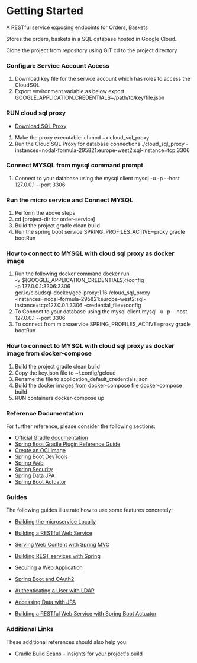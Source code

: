 # Getting Started

A RESTful service exposing endpoints for Orders, Baskets

Stores the orders, baskets in a SQL database hosted in Google Cloud.

Clone the project from repository using GIT
cd to the project directory

### Configure Service Account Access
1. Download key file for the service account which has roles to access the CloudSQL
2. Export environment variable as below
        export GOOGLE_APPLICATION_CREDENTIALS=/path/to/key/file.json

### RUN cloud sql proxy

- [Download SQL Proxy](https://cloud.google.com/sql/docs/mysql/quickstart-proxy-test)

1.  Make the proxy executable:
    chmod +x cloud_sql_proxy
2.  Run the Cloud SQL Proxy for database connections
    ./cloud_sql_proxy -instances=nodal-formula-295821:europe-west2:sql-instance=tcp:3306

### Connect MYSQL from mysql command prompt
1.  Connect to your database using the mysql client
    mysql -u <USERNAME> -p --host 127.0.0.1 --port 3306

### Run the micro service and Connect MYSQL 
1. Perform the above steps
2. cd [project-dir for order-service]
3. Build the project
        gradle clean build
4. Run the spring boot service
        SPRING_PROFILES_ACTIVE=proxy gradle bootRun

### How to connect to MYSQL with cloud sql proxy as docker image

1. Run the following docker command
        docker run  \
        -v ${GOOGLE_APPLICATION_CREDENTIALS}:/config \
        -p 127.0.0.1:3306:3306 \
        gcr.io/cloudsql-docker/gce-proxy:1.16 /cloud_sql_proxy \
        -instances=nodal-formula-295821:europe-west2:sql-instance=tcp:127.0.0.1:3306 -credential_file=/config
2. To Connect to your database using the mysql client
        mysql -u <USERNAME> -p --host 127.0.0.1 --port 3306
3. To connect from microservice
        SPRING_PROFILES_ACTIVE=proxy gradle bootRun

### How to connect to MYSQL with cloud sql proxy as docker image from docker-compose

1. Build the project
        gradle clean build
2. Copy the key.json file to ~/.config/gcloud
3. Rename the file to application_default_credentials.json
4. Build the docker images from docker-compose file
        docker-compose build
3. RUN containers
        docker-compose up

### Reference Documentation

For further reference, please consider the following sections:

- [Official Gradle documentation](https://docs.gradle.org)
- [Spring Boot Gradle Plugin Reference Guide](https://docs.spring.io/spring-boot/docs/2.4.0/gradle-plugin/reference/html/)
- [Create an OCI image](https://docs.spring.io/spring-boot/docs/2.4.0/gradle-plugin/reference/html/#build-image)
- [Spring Boot DevTools](https://docs.spring.io/spring-boot/docs/2.4.0/reference/htmlsingle/#using-boot-devtools)
- [Spring Web](https://docs.spring.io/spring-boot/docs/2.4.0/reference/htmlsingle/#boot-features-developing-web-applications)
- [Spring Security](https://docs.spring.io/spring-boot/docs/2.4.0/reference/htmlsingle/#boot-features-security)
- [Spring Data JPA](https://docs.spring.io/spring-boot/docs/2.4.0/reference/htmlsingle/#boot-features-jpa-and-spring-data)
- [Spring Boot Actuator](https://docs.spring.io/spring-boot/docs/2.4.0/reference/htmlsingle/#production-ready)

### Guides

The following guides illustrate how to use some features concretely:

- [Building the microservice Locally]()

- [Building a RESTful Web Service](https://spring.io/guides/gs/rest-service/)
- [Serving Web Content with Spring MVC](https://spring.io/guides/gs/serving-web-content/)
- [Building REST services with Spring](https://spring.io/guides/tutorials/bookmarks/)
- [Securing a Web Application](https://spring.io/guides/gs/securing-web/)
- [Spring Boot and OAuth2](https://spring.io/guides/tutorials/spring-boot-oauth2/)
- [Authenticating a User with LDAP](https://spring.io/guides/gs/authenticating-ldap/)
- [Accessing Data with JPA](https://spring.io/guides/gs/accessing-data-jpa/)
- [Building a RESTful Web Service with Spring Boot Actuator](https://spring.io/guides/gs/actuator-service/)

### Additional Links

These additional references should also help you:

- [Gradle Build Scans – insights for your project's build](https://scans.gradle.com#gradle)

